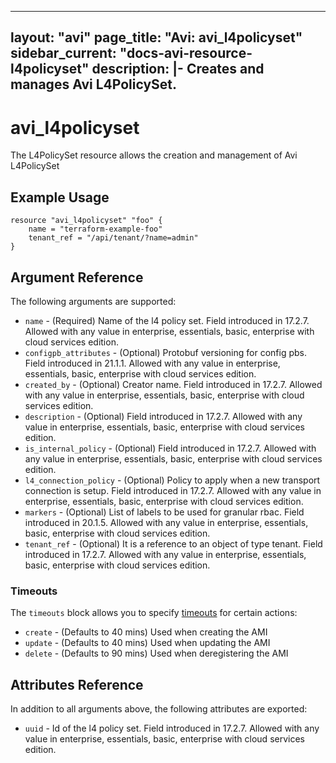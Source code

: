 <!--
    Copyright 2021 VMware, Inc.
    SPDX-License-Identifier: Mozilla Public License 2.0
-->
---
layout: "avi"
page_title: "Avi: avi_l4policyset"
sidebar_current: "docs-avi-resource-l4policyset"
description: |-
  Creates and manages Avi L4PolicySet.
---

# avi_l4policyset

The L4PolicySet resource allows the creation and management of Avi L4PolicySet

## Example Usage

```hcl
resource "avi_l4policyset" "foo" {
    name = "terraform-example-foo"
    tenant_ref = "/api/tenant/?name=admin"
}
```

## Argument Reference

The following arguments are supported:

* `name` - (Required) Name of the l4 policy set. Field introduced in 17.2.7. Allowed with any value in enterprise, essentials, basic, enterprise with cloud services edition.
* `configpb_attributes` - (Optional) Protobuf versioning for config pbs. Field introduced in 21.1.1. Allowed with any value in enterprise, essentials, basic, enterprise with cloud services edition.
* `created_by` - (Optional) Creator name. Field introduced in 17.2.7. Allowed with any value in enterprise, essentials, basic, enterprise with cloud services edition.
* `description` - (Optional) Field introduced in 17.2.7. Allowed with any value in enterprise, essentials, basic, enterprise with cloud services edition.
* `is_internal_policy` - (Optional) Field introduced in 17.2.7. Allowed with any value in enterprise, essentials, basic, enterprise with cloud services edition.
* `l4_connection_policy` - (Optional) Policy to apply when a new transport connection is setup. Field introduced in 17.2.7. Allowed with any value in enterprise, essentials, basic, enterprise with cloud services edition.
* `markers` - (Optional) List of labels to be used for granular rbac. Field introduced in 20.1.5. Allowed with any value in enterprise, essentials, basic, enterprise with cloud services edition.
* `tenant_ref` - (Optional) It is a reference to an object of type tenant. Field introduced in 17.2.7. Allowed with any value in enterprise, essentials, basic, enterprise with cloud services edition.


### Timeouts

The `timeouts` block allows you to specify [timeouts](https://www.terraform.io/docs/configuration/resources.html#timeouts) for certain actions:

* `create` - (Defaults to 40 mins) Used when creating the AMI
* `update` - (Defaults to 40 mins) Used when updating the AMI
* `delete` - (Defaults to 90 mins) Used when deregistering the AMI

## Attributes Reference

In addition to all arguments above, the following attributes are exported:

* `uuid` -  Id of the l4 policy set. Field introduced in 17.2.7. Allowed with any value in enterprise, essentials, basic, enterprise with cloud services edition.

